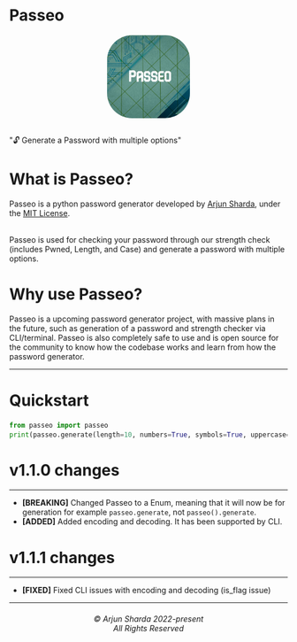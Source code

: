 # Passeo
<div style="text-align: center; display: grid; justify-content: center;"><img style="margin: auto; margin-bottom: 1rem; border-radius: 30%;" height="150" width="150" src="https://raw.githubusercontent.com/ArjunSharda/Passeo/main/ext/passeo.jpg"/></div>

"🔓 Generate a Password with multiple options"

# What is Passeo?

Passeo is a python password generator developed by [Arjun Sharda](https://github.com/ArjunSharda), under the [MIT License](https://github.com/ArjunSharda/Passeo/blob/main/LICENSE).

<br>
Passeo is used for checking your password through our strength check (includes Pwned, Length, and Case) and generate a password with multiple options.
</br>

# Why use Passeo?

Passeo is a upcoming password generator project, with massive plans in the future, such as generation of a password and strength checker via CLI/terminal. Passeo is also completely safe to use and is open source for the community to know how the codebase works and learn from how the password generator.


-----------------

# Quickstart

```python
from passeo import passeo
print(passeo.generate(length=10, numbers=True, symbols=True, uppercase=True, lowercase=False, space=True, save=True))
```

# v1.1.0 changes
----------------
- **[BREAKING]** Changed Passeo to a Enum, meaning that it will now be for generation for example `passeo.generate`, not `passeo().generate`.
- **[ADDED]** Added encoding and decoding. It has been supported by CLI.

# v1.1.1 changes
----------------
- **[FIXED]** Fixed CLI issues with encoding and decoding (is_flag issue)



<hr>
<h6 align="center">© Arjun Sharda 2022-present 
<br>
All Rights Reserved</h6>
